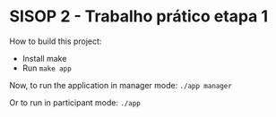 # SISOP 2 - Trabalho prático etapa 1

How to build this project:
- Install make
- Run `make app`

Now, to run the application in manager mode:
`./app manager`

Or to run in participant mode:
`./app`
